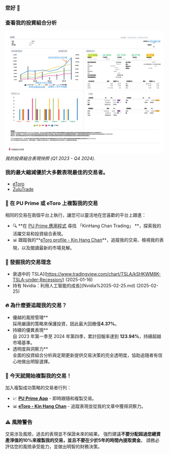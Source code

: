 ### 您好 👋  

### 查看我的投資組合分析  
![Portfolio Analysis](Kin_Hang_Chan_2022_Q4_2024_Q4_zh-TW-1.png)  
*我的投資組合表現快照 (Q1 2023 - Q4 2024).*  

### 我的最大縮減優於大多數表現最佳的交易者。 
- [eToro](https://www.etoro.com/copytrader/)  
- [ZuluTrade](https://www.zulutrade.com/leaders)  

### 📌 在 PU Prime 或 eToro 上複製我的交易  
相同的交易在兩個平台上執行，讓您可以靈活地在您喜歡的平台上跟進：  
- 🔍 **在 [PU Prime 應用程式](https://copytrading.puprime.com/) 尋找 「KinHang Chan Trading」 **，探索我的活躍交易和投資組合表現。 
- 📊 跟蹤我的**[eToro profile - Kin Hang Chan](https://www.etoro.com/people/thombert_chan)**，追蹤我的交易、檢視我的表現，以及閱讀最新的市場見解。 

### 🚀 發掘我的交易理念  
- 衰退中的 TSLA](https://www.tradingview.com/chart/TSLA/kSHKWM8K-TSLA-under-Recession/) (2025-01-16)
- 持有 Nvidia：利用人工智能的成長](Nvidia%2025-02-25.md) (2025-02-25)

### 🔥 為什麼要追蹤我的交易？ 
- 優越的風險管理**  
  採用嚴謹的策略來保護投資，因此最大回撤僅**4.37%**。 
- 持續的優異表現**  
  自 2023 年第一季至 2024 年第四季，累計回報率達到 **123.94%**，持續超越市場基準。 
- 透明度與洞察力**  
  全面的投資組合分析與定期更新提供交易決策的完全透明度，協助追隨者有信心地做出明智選擇。 

### 🎯 今天就開始複製我的交易！ 
加入複製成功策略的交易者行列：  
- 📈 **[PU Prime App](https://copytrading.puprime.com/)** - 即時跟隨和複製交易。 
- 📊 **[eToro - Kin Hang Chan](https://www.etoro.com/people/thombert_chan)** - 追蹤表現並從我的文章中獲得洞察力。 

### ⚠ **風險警告**  
交易涉及風險，過去的表現並不保證未來的結果。 
強烈建議**不要分配超過您總資產淨值的10%**來複製我的交易，並且**不要在少於5年的時間內提取資金**。 
請務必評估您的風險承受能力，並做出明智的財務決策。 
